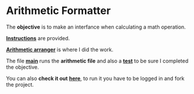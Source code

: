 # Arithmetic Formatter

The **objective** is to make an interfance when calculating a math operation.

[**Instructions**](https://github.com/LautaroOchotorena/Scientific-Computing-with-Python-Freecodecamp/blob/main/Arithmetic%20Formatter/Instructions.md) are provided.

[**Arithmetic arranger**](https://github.com/LautaroOchotorena/Scientific-Computing-with-Python-Freecodecamp/blob/main/Arithmetic%20Formatter/arithmetic_arranger.py) is where I did the work.

The file [**main**](https://github.com/LautaroOchotorena/Scientific-Computing-with-Python-Freecodecamp/blob/main/Arithmetic%20Formatter/main.py) runs the **arithmetic file** and also a [**test**](https://github.com/LautaroOchotorena/Scientific-Computing-with-Python-Freecodecamp/blob/main/Arithmetic%20Formatter/test_module.py) to be sure I completed the objective.

You can also **check it out** [**here**](https://replit.com/@LautaroOchotore/Arithmetic-Formatter), to run it you have to be logged in and fork the project.
